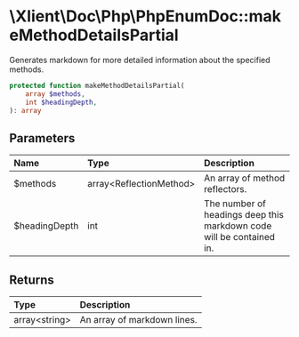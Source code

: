 # \\Xlient\\Doc\\Php\\PhpEnumDoc::makeMethodDetailsPartial

Generates markdown for more detailed information about the specified methods.

```php
protected function makeMethodDetailsPartial(
    array $methods,
    int $headingDepth,
): array
```

## Parameters

| Name | Type | Description |
| :--- | :--- | :--- |
| $methods | array\<ReflectionMethod\> | An array of method reflectors. |
| $headingDepth | int | The number of headings deep this markdown code will be contained in. |

## Returns

| Type | Description |
| :--- | :--- |
| array\<string\> | An array of markdown lines. |